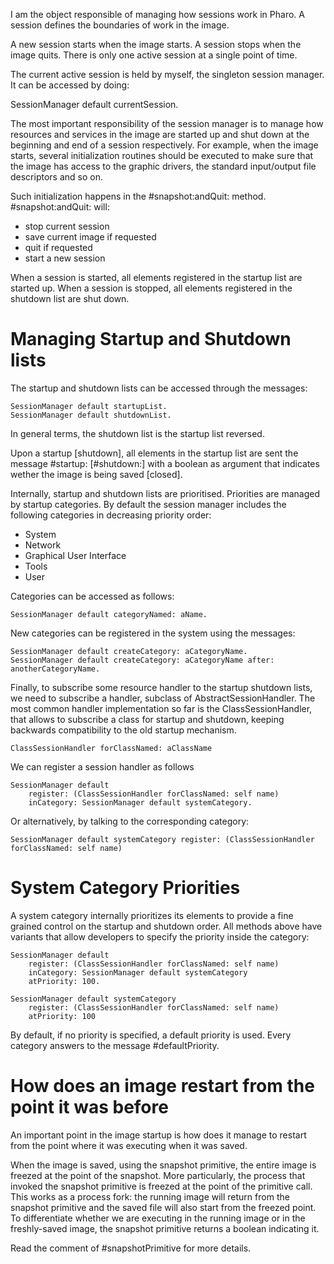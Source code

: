 I am the object responsible of managing how sessions work in Pharo.A session defines the boundaries of work in the image.A new session starts when the image starts.A session stops when the image quits.There is only one active session at a single point of time.The current active session is held by myself, the singleton session manager. It can be accessed by doing:  SessionManager default currentSession.The most important responsibility of the session manager is to manage how resources and services in the image are started up and shut down at the beginning and end of a session respectively. For example, when the image starts, several initialization routines should be executed to make sure that the image has access to the graphic drivers, the standard input/output file descriptors and so on.Such initialization happens in the #snapshot:andQuit: method. #snapshot:andQuit: will: - stop current session - save current image if requested - quit if requested - start a new session When a session is started, all elements registered in the startup list are started up.When a session is stopped, all elements registered in the shutdown list are shut down.# Managing Startup and Shutdown listsThe startup and shutdown lists can be accessed through the messages:    SessionManager default startupList.    SessionManager default shutdownList.In general terms, the shutdown list is the startup list reversed.Upon a startup [shutdown], all elements in the startup list are sent the message #startup: [#shutdown:] with a boolean as argument that indicates wether the image is being saved [closed].Internally, startup and shutdown lists are prioritised. Priorities are managed by startup categories. By default the session manager includes the following categories in decreasing priority order:- System- Network- Graphical User Interface- Tools- UserCategories can be accessed as follows:    SessionManager default categoryNamed: aName.New categories can be registered in the system using the messages:    SessionManager default createCategory: aCategoryName.    SessionManager default createCategory: aCategoryName after: anotherCategoryName.Finally, to subscribe some resource handler to the startup shutdown lists, we need to subscribe a handler, subclass of AbstractSessionHandler.The most common handler implementation so far is the ClassSessionHandler, that allows to subscribe a class for startup and shutdown, keeping backwards compatibility to the old startup mechanism.    ClassSessionHandler forClassNamed: aClassNameWe can register a session handler as follows    SessionManager default        register: (ClassSessionHandler forClassNamed: self name)        inCategory: SessionManager default systemCategory.        Or alternatively, by talking to the corresponding category:    SessionManager default systemCategory register: (ClassSessionHandler forClassNamed: self name)# System Category PrioritiesA system category internally prioritizes its elements to provide a fine grained control on the startup and shutdown order.All methods above have variants that allow developers to specify the priority inside the category:      SessionManager default        register: (ClassSessionHandler forClassNamed: self name)        inCategory: SessionManager default systemCategory        atPriority: 100.    SessionManager default systemCategory        register: (ClassSessionHandler forClassNamed: self name)        atPriority: 100        By default, if no priority is specified, a default priority is used. Every category answers to the message #defaultPriority.# How does an image restart from the point it was beforeAn important point in the image startup is how does it manage to restart from the point where it was executing when it was saved.When the image is saved, using the snapshot primitive, the entire image is freezed at the point of the snapshot.More particularly, the process that invoked the snapshot primitive is freezed at the point of the primitive call.This works as a process fork: the running image will return from the snapshot primitive and the saved file will also start from the freezed point.To differentiate whether we are executing in the running image or in the freshly-saved image, the snapshot primitive returns a boolean indicating it.Read the comment of #snapshotPrimitive for more details.